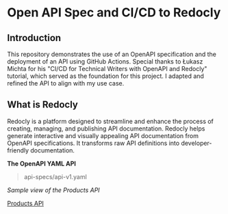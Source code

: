 # Open API Spec and CI/CD to Redocly

## Introduction

This repository demonstrates the use of an OpenAPI specification and the deployment of an API using GitHub Actions. Special thanks to Łukasz Michta for his "CI/CD for Technical Writers with OpenAPI and Redocly" tutorial, which served as the foundation for this project. I adapted and refined the API to align with my use case.

## What is Redocly

Redocly is a platform designed to streamline and enhance the process of creating, managing, and publishing API documentation. Redocly helps generate interactive and visually appealing API documentation from OpenAPI specifications. It transforms raw API definitions into developer-friendly documentation.

**The OpenAPI YAML API**

> api-specs/api-v1.yaml

*Sample view of the Products API*

[Products API](docs/API-screen.png)




 
